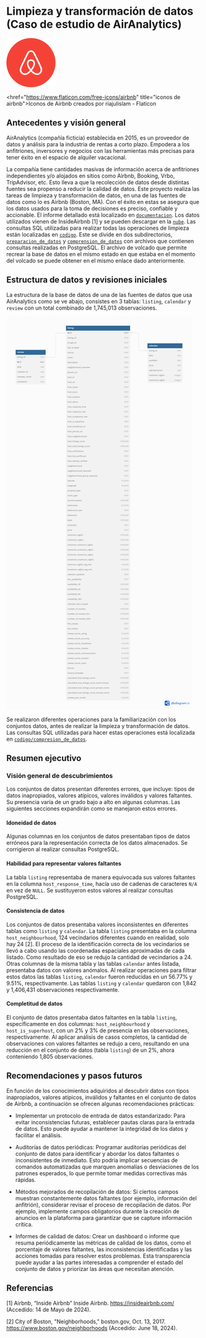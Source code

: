 # Limpieza y transformación de datos (Caso de estudio de AirAnalytics)

![airbnb-logo](airbnb-logo.png)

<href="https://www.flaticon.com/free-icons/airbnb" title="iconos de airbnb"&gt;Iconos de Airbnb creados por riajulislam - Flaticon

## Antecedentes y visión general

AirAnalytics (compañía ficticia) establecida en 2015, es un proveedor de datos y análisis para la industria de rentas a corto plazo. Empodera a los anfitriones, inversores y negocios con las herramientas más precisas para tener éxito
en el espacio de alquiler vacacional.

La compañía tiene cantidades masivas de información acerca de anfitriones independientes y/o alojados en sitios como Airbnb, Booking, Vrbo, TripAdvisor, etc. Esto lleva a que la recolección
de datos desde distintas fuentes sea propenso a reducir la calidad de datos. Este proyecto realiza las tareas de limpieza y transformación de datos, en una de las fuentes de datos como lo es
Airbnb (Boston, MA). Con el éxito en estas se asegura que los datos usados para la toma de decisiones es preciso, confiable y accionable. El informe detallado está localizado en [`documentacion`](https://github.com/cjmj96/limpieza-y-transformacion-de-datos/tree/main/documentacion).
Los datos utilizados vienen de InsideAirbnb [1] y se pueden descargar en la [`nube`](https://drive.google.com/drive/folders/16q4xgEGPM-RoK31yX8wkQwENX2kmSOQA?usp=sharing).
Las consultas SQL utilizadas para realizar todas las operaciones de limpieza están localizadas en [`codigo`](https://github.com/cjmj96/limpieza-y-transformacion-de-datos/tree/main/codigo). Este se divide en dos
subdirectorios, [`preparacion_de_datos`](https://github.com/cjmj96/limpieza-y-transformacion-de-datos/tree/main/codigo/preparacion_de_datos)
y [`comprension_de_datos`](https://github.com/cjmj96/limpieza-y-transformacion-de-datos/tree/main/codigo/comprension_de_datos) con archivos que contienen consultas realizadas en PostgreSQL. El archivo de volcado que permite recrear la base de datos en el mismo estado en que
estaba en el momento del volcado se puede obtener en el mismo enlace dado anteriormente.

## Estructura de datos y revisiones iniciales

La estructura de la base de datos de una de las fuentes de datos que usa AirAnalytics como se ve abajo, consistes en 3 tablas: `listing`, `calendar` y `review` con un total
combinado de 1,745,013 observaciones.

![erd-boston-airbnb-data](./erd-boston-airbnb-data.png)

Se realizaron diferentes operaciones para la familiarización con los conjuntos datos, antes de realizar la limpieza y transformación de datos. Las consultas
SQL utilizadas para hacer estas operaciones está localizada en [`codigo/compresion_de_datos`](https://github.com/cjmj96/limpieza-y-transformacion-de-datos/tree/main/codigo/comprension_de_datos).

## Resumen ejecutivo

### Visión general de descubrimientos

Los conjuntos de datos presentan diferentes errores, que incluye: tipos de datos inapropiados, valores atípicos, valores inválidos y valores faltantes. Su presencia varía de un grado bajo a alto en
algunas columnas. Las siguientes secciones expandirán como se manejaron estos errores.

#### Idoneidad de datos

Algunas columnas en los conjuntos de datos presentaban tipos de datos erróneos para la representación correcta de los datos almacenados. Se corrigieron al realizar consultas PostgreSQL.

#### Habilidad para representar valores faltantes

La tabla `listing` representaba de manera equivocada sus valores faltantes en la columna `host_response_time`, hacía uso de cadenas de caracteres `N/A` en vez de `NULL`. Se sustituyeron
estos valores al realizar consultas PostgreSQL.

#### Consistencia de datos

Los conjuntos de datos presentaba valores inconsistentes en diferentes tablas como `listing` y `calendar`. La tabla `listing` presentaba en la columna `host_neighbourhood`,
124 vecindarios diferentes cuando en realidad, solo hay 24 [2]. El proceso de la identificación correcta de los vecindarios
se llevó a cabo usando las coordenadas espaciales aproximadas de cada listado. Como resultado de eso se redujo la cantidad de vecindarios a 24. Otras columnas de la
misma tabla y las tablas `calendar` antes listada, presentaba datos con valores anómalos. Al realizar
operaciones para filtrar estos datos las tablas `listing`, `calendar` fueron reducidas en un 56.77% y 9.51%, respectivamente. Las tablas `listing` y `calendar` quedaron
con 1,842 y 1,406,431 observaciones respectivamente.

#### Completitud de datos

El conjunto de datos presentaba datos faltantes en la tabla `listing`, específicamente en dos columnas: `host_neighbourhood` y `host_is_superhost`, con un 2% y 3% de presencia
en las observaciones, respectivamente. Al aplicar análisis de casos completos, la cantidad de observaciones con valores faltantes se redujo a cero, resultando en una
reducción en el conjunto de datos (tabla `listing`) de un 2%, ahora conteniendo 1,805 observaciones.

## Recomendaciones y pasos futuros

En función de los conocimientos adquiridos al descubrir datos con tipos inapropiados, valores atípicos, inválidos y faltantes en el conjunto de datos de Airbnb, a continuación se ofrecen algunas recomendaciones prácticas:

- Implementar un protocolo de entrada de datos estandarizado: Para evitar inconsistencias futuras, establecer pautas claras para la entrada de datos. Esto puede ayudar a mantener
la integridad de los datos y facilitar el análisis.

- Auditorías de datos periódicas: Programar auditorías periódicas del conjunto de datos para identificar y abordar los datos faltantes o inconsistentes de inmediato. Esto podría
implicar secuencias de comandos automatizadas que marquen anomalías o desviaciones de los patrones esperados, lo que permite tomar medidas correctivas más rápidas.

- Métodos mejorados de recopilación de datos: Si ciertos campos muestran constantemente datos faltantes (por ejemplo, información del anfitrión), considerar revisar el proceso
de recopilación de datos. Por ejemplo, implemente campos obligatorios durante la creación de anuncios en la plataforma para garantizar que se capture información crítica.

- Informes de calidad de datos: Crear un dashboard o informe que resuma periódicamente las métricas de calidad de los datos, como el porcentaje de valores faltantes, las
inconsistencias identificadas y las acciones tomadas para resolver estos problemas. Esta transparencia puede ayudar a las partes interesadas a comprender el estado
del conjunto de datos y priorizar las áreas que necesitan atención.

## Referencias

[1] Airbnb, “Inside Airbnb” Inside Airbnb. https://insideairbnb.com/ (Accedido: 14 de Mayo de 2024).

[2] City of Boston, "Neighborhoods," boston.gov, Oct. 13, 2017. https://www.boston.gov/neighborhoods (Accedido: June 18, 2024).
